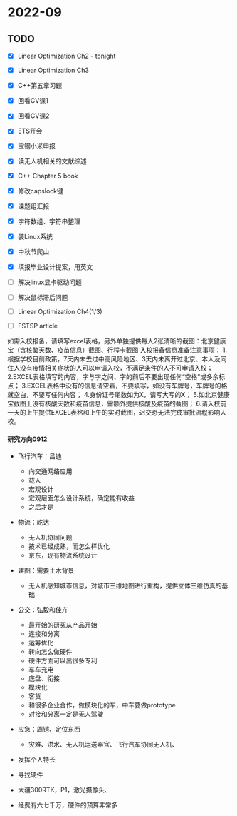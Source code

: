 # 2022-09 

## TODO 
- [x] Linear Optimization Ch2  - tonight
- [x] Linear Optimization Ch3
- [x] C++第五章习题
- [x] 回看CV课1
- [x] 回看CV课2
- [x] ETS开会
- [x] 宝钢小米申报
- [x] 读无人机相关的文献综述
- [x] C++ Chapter 5 book
- [x] 修改capslock键
- [x] 课题组汇报
- [x] 字符数组、字符串整理
- [x] 装Linux系统
- [x] 中秋节爬山
- [x] 填报毕业设计提案，用英文
- [ ] 解决linux显卡驱动问题
- [ ] 解决鼠标滞后问题
- [ ] Linear Optimization Ch4(1/3)
- [ ] FSTSP article



如需入校报备，请填写excel表格，另外单独提供每人2张清晰的截图：北京健康宝（含核酸天数、疫苗信息）截图、行程卡截图
入校报备信息准备注意事项：
1.根据学校目前政策，7天内未去过中高风险地区、3天内未离开过北京、本人及同住人没有疫情相关症状的人可以申请入校，不满足条件的人不可申请入校；
2.EXCEL表格填写的内容，字与字之间、字的前后不要出现任何“空格”或多余标点；
3.EXCEL表格中没有的信息请空着，不要填写，如没有车牌号，车牌号的格就空白，不要写任何内容；
4.身份证号尾数如为X，请写大写的X；
5.如北京健康宝截图上没有核酸天数和疫苗信息，需额外提供核酸及疫苗的截图；
6.请入校前一天的上午提供EXCEL表格和上午的实时截图，迟交恐无法完成审批流程影响入校。


#### 研究方向0912
- 飞行汽车：吕迪
	- 向交通网络应用
	- 载人
	- 宏观设计
	- 宏观层面怎么设计系统，确定能有收益
	- 之后才是
- 物流：屹达
	- 无人机协同问题
	- 技术已经成熟，而怎么样优化
	- 京东，现有物流系统设计
- 建图：需要土木背景
	- 无人机感知城市信息，对城市三维地图进行重构，提供立体三维仿真的基础
- 公交：弘毅和佳卉
	- 最开始的研究从产品开始
	- 连接和分离
	- 运筹优化
	- 转向怎么做硬件
	- 硬件方面可以出很多专利
	- 车车充电
	- 底盘、衔接
	- 模块化
	- 客货
	- 和很多企业合作，做模块化的车，中车要做prototype
	- 对接和分离一定是无人驾驶
- 应急：周铠、定位东西
	- 灾难、洪水、无人机运送器官、飞行汽车协同无人机、

- 发挥个人特长
- 寻找硬件
- 大疆300RTK，P1，激光摄像头、
- 经费有六七千万，硬件的预算非常多